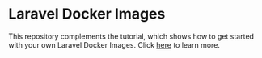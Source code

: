 # Laravel Docker Images

This repository complements the tutorial, which shows how to get started with your own Laravel Docker Images. Click [here](https://akki.ca/tutorial/laravel-docker) to learn more.
